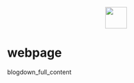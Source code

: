 <p align="center">
    <img src="https://img.shields.io/github/followers/EhoumanEvans?style=social"
        height="50">


# webpage
 blogdown_full_content
